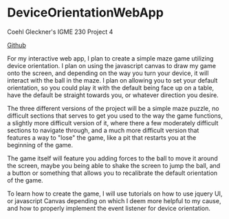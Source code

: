# DeviceOrientationWebApp
Coehl Gleckner's IGME 230 Project 4

 <a href="https://github.com/dynamitenoodle/DeviceOrientationWebApp">Github</a>

For my interactive web app, I plan to create a simple maze game utilizing device orientation. I plan on using the javascript canvas to draw my game onto the screen, and depending on the way you turn your device, it will interact with the ball in the maze. I plan on allowing you to set your default orientation, so you could play it with the default being face up on a table, have the default be straight towards you, or whatever direction you desire.

The three different versions of the project will be a simple maze puzzle, no difficult sections that serves to get you used to the way the game functions, a slightly more difficult version of it, where there a few moderately difficult sections to navigate through, and a much more difficult version that features a way to "lose" the game, like a pit that restarts you at the beginning of the game.

The game itself will feature you adding forces to the ball to move it around the screen, maybe you being able to shake the screen to jump the ball, and a button or something that allows you to recalibrate the default orientation of the game.

To learn how to create the game, I will use tutorials on how to use jquery UI, or javascript Canvas depending on which I deem more helpful to my cause, and how to properly implement the event listener for device orientation.

<body></body>

<canvas id="graphics" width=600 height=100 style="position:absolute:top:0:left:0; background-image:url('Wooden Puzzle.jpg');"></canvas>